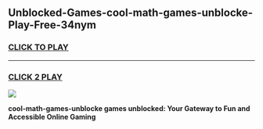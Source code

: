 
## Unblocked-Games-cool-math-games-unblocke-Play-Free-34nym
<h3>
<a href="https://premium76.site?title=cool-math-games-unblocke&ref=15A">CLICK TO PLAY</a></h3>
<hr>

<h3>
<a href="https://premium76.site?title=cool-math-games-unblocke&ref=15A">CLICK 2 PLAY</a>
  
</h3>

<a href="https://premium76.site?title=cool-math-games-unblocke&ref=15A"><img src="https://clearcache.store/games.png"></a>


**cool-math-games-unblocke games unblocked: Your Gateway to Fun and Accessible Online Gaming**
